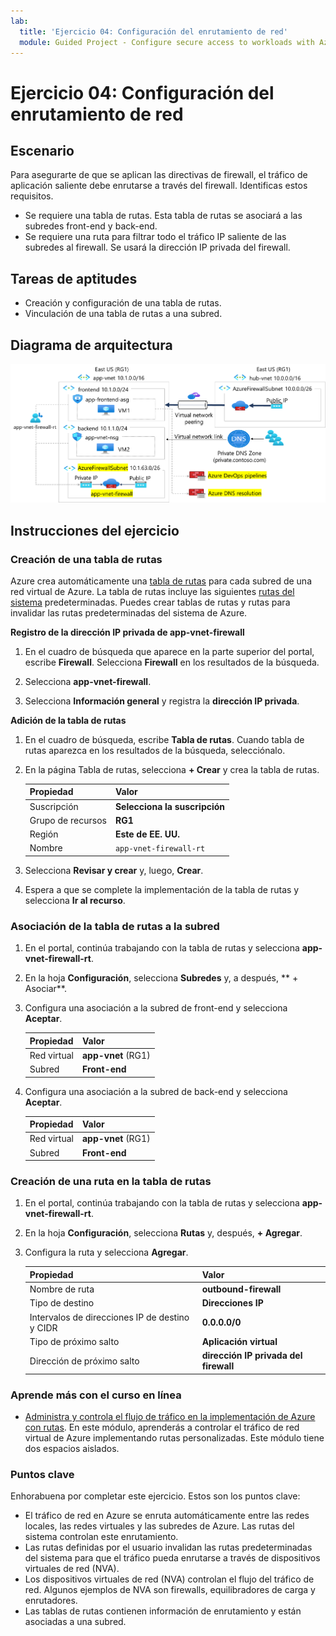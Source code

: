 ```yaml
---
lab:
  title: 'Ejercicio 04: Configuración del enrutamiento de red'
  module: Guided Project - Configure secure access to workloads with Azure virtual networking services
---
```


# Ejercicio 04: Configuración del enrutamiento de red

## Escenario

Para asegurarte de que se aplican las directivas de firewall, el tráfico de aplicación saliente debe enrutarse a través del firewall. Identificas estos requisitos. 
+ Se requiere una tabla de rutas. Esta tabla de rutas se asociará a las subredes front-end y back-end.  
+ Se requiere una ruta para filtrar todo el tráfico IP saliente de las subredes al firewall. Se usará la dirección IP privada del firewall. 

## Tareas de aptitudes

+ Creación y configuración de una tabla de rutas.
+ Vinculación de una tabla de rutas a una subred.
  
## Diagrama de arquitectura

![Diagrama en el que se muestra una red virtual con un firewall y una tabla de rutas.](../Media/task-3.png)


## Instrucciones del ejercicio

### Creación de una tabla de rutas

Azure crea automáticamente una [tabla de rutas](https://learn.microsoft.com/azure/virtual-network/virtual-networks-udr-overview) para cada subred de una red virtual de Azure. La tabla de rutas incluye las siguientes [rutas del sistema](https://learn.microsoft.com/azure/virtual-network/virtual-networks-udr-overview#system-routes) predeterminadas. Puedes crear tablas de rutas y rutas para invalidar las rutas predeterminadas del sistema de Azure.

**Registro de la dirección IP privada de app-vnet-firewall**

1. En el cuadro de búsqueda que aparece en la parte superior del portal, escribe **Firewall**. Selecciona **Firewall** en los resultados de la búsqueda.

1. Selecciona **app-vnet-firewall**.

1. Selecciona **Información general** y registra la **dirección IP privada**.

**Adición de la tabla de rutas**

1. En el cuadro de búsqueda, escribe **Tabla de rutas**. Cuando tabla de rutas aparezca en los resultados de la búsqueda, selecciónalo.

1. En la página Tabla de rutas, selecciona **+ Crear** y crea la tabla de rutas. 

    | Propiedad       | Valor                        |
    | :------------- | :--------------------------- |
    | Suscripción   | **Selecciona la suscripción** |
    | Grupo de recursos | **RG1**                      |
    | Región         | **Este de EE. UU.**                  |
    | Nombre           | `app-vnet-firewall-rt`     |

1. Selecciona **Revisar y crear** y, luego, **Crear**.

1. Espera a que se complete la implementación de la tabla de rutas y selecciona **Ir al recurso**.  

### Asociación de la tabla de rutas a la subred

1. En el portal, continúa trabajando con la tabla de rutas y selecciona **app-vnet-firewall-rt**.

1. En la hoja **Configuración**, selecciona **Subredes** y, a después, ** + Asociar**.

1. Configura una asociación a la subred de front-end y selecciona **Aceptar**.  

    | Propiedad        | Valor              |
    | :-------------- | :----------------- |
    | Red virtual | **app-vnet** (RG1) |
    | Subred          | **Front-end**       |

1. Configura una asociación a la subred de back-end y selecciona **Aceptar**.  

    | Propiedad        | Valor              |
    | :-------------- | :----------------- |
    | Red virtual | **app-vnet** (RG1) |
    | Subred          | **Front-end**       |

### Creación de una ruta en la tabla de rutas

1. En el portal, continúa trabajando con la tabla de rutas y selecciona **app-vnet-firewall-rt**.

1. En la hoja **Configuración**, selecciona **Rutas** y, después, **+ Agregar**.

1. Configura la ruta y selecciona **Agregar**. 

    | Propiedad                            | Valor                                                   |
    | :---------------------------------- | :------------------------------------------------------ |
    | Nombre de ruta                          | **outbound-firewall**                                   |
    | Tipo de destino                    | **Direcciones IP**                                        |
    | Intervalos de direcciones IP de destino y CIDR | **0.0.0.0/0**                                           |
    | Tipo de próximo salto                       | **Aplicación virtual**                                   |
    | Dirección de próximo salto                    | **dirección IP privada del firewall** |


### Aprende más con el curso en línea

+ [Administra y controla el flujo de tráfico en la implementación de Azure con rutas](https://learn.microsoft.com/training/modules/control-network-traffic-flow-with-routes/). En este módulo, aprenderás a controlar el tráfico de red virtual de Azure implementando rutas personalizadas. Este módulo tiene dos espacios aislados. 

### Puntos clave

Enhorabuena por completar este ejercicio. Estos son los puntos clave:

+ El tráfico de red en Azure se enruta automáticamente entre las redes locales, las redes virtuales y las subredes de Azure. Las rutas del sistema controlan este enrutamiento.
+ Las rutas definidas por el usuario invalidan las rutas predeterminadas del sistema para que el tráfico pueda enrutarse a través de dispositivos virtuales de red (NVA). 
+ Los dispositivos virtuales de red (NVA) controlan el flujo del tráfico de red. Algunos ejemplos de NVA son firewalls, equilibradores de carga y enrutadores.
+ Las tablas de rutas contienen información de enrutamiento y están asociadas a una subred. 
